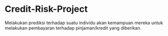 # Credit-Risk-Project
Melakukan prediksi terhadap suatu individu akan kemampuan mereka untuk melakukan pembayaran terhadap pinjaman/kredit yang diberikan.
